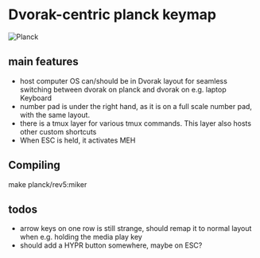 # Dvorak-centric planck keymap

![Planck](http://i.imgur.com/q2M3uEU.jpg)

## main features

* host computer OS can/should be in Dvorak layout for seamless switching between dvorak on planck and dvorak on e.g. laptop Keyboard
* number pad is under the right hand, as it is on a full scale number pad, with the same layout.
* there is a tmux layer for various tmux commands. This layer also hosts other custom shortcuts
* When ESC is held, it activates MEH

## Compiling

make planck/rev5:miker

## todos

* arrow keys on one row is still strange, should remap it to normal layout when e.g. holding the media play key
* should add a HYPR button somewhere, maybe on ESC?
